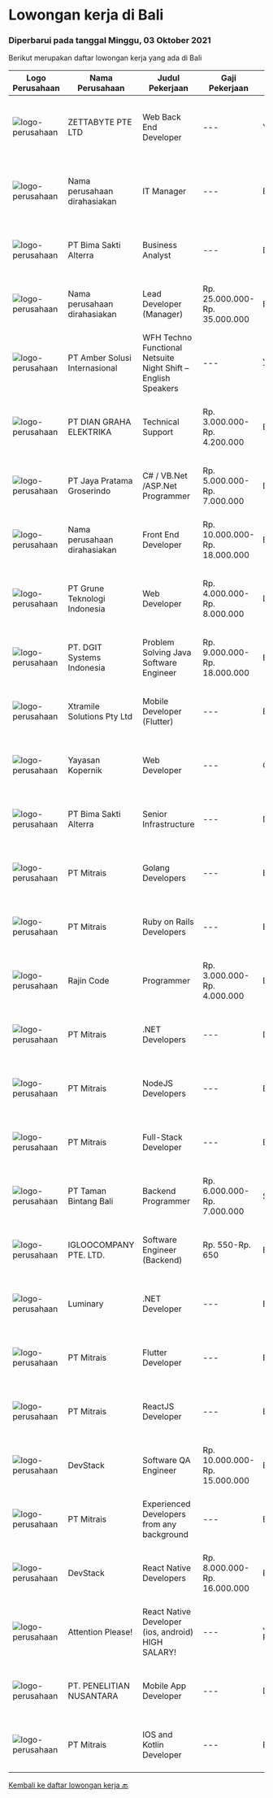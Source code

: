 
  # Lowongan kerja di Bali

  ### Diperbarui pada tanggal Minggu, 03 Oktober 2021

  Berikut merupakan daftar lowongan kerja yang ada di Bali

  |Logo Perusahaan | Nama Perusahaan | Judul Pekerjaan | Gaji Pekerjaan | Lokasi | Deskripsi | Tanggal diunggah | Pranala |
  | -------------- | --------------- | --------------- | --------- | --------- | -------------- | ------- | ----------- |
  |![logo-perusahaan](https://image-service-cdn.seek.com.au/a9ad8fdd00d66418bb5e9ec41ddbc2318ccec822/ee4dce1061f3f616224767ad58cb2fc751b8d2dc)|ZETTABYTE PTE LTD|Web Back End Developer|---|Yogyakarta|You can visit us at https://www.zettabyte.life/ for more information.Job DescriptionWe are looking for a Back-End Web Developer responsible for...|Sabtu, 02 Oktober 2021|https://www.jobstreet.co.id/id/job/web-back-end-developer-3636399?token=0~fbca71be-323e-480e-9501-8018ef7b9873&sectionRank=1&jobId=jobstreet-id-job-3636399|
|![logo-perusahaan](https://us.123rf.com/450wm/pavelstasevich/pavelstasevich1811/pavelstasevich181101027/112815900-stock-vector-no-image-available-icon-flat-vector.jpg?ver=6)|Nama perusahaan dirahasiakan|IT Manager|---|Bali|Pendidikan minimal S1 segala jurusan Memiliki pengetahuan mengenai PHP dan bahasa pemrograman lainnya atau menguasai jaringan Gaji negotiable...|Jumat, 01 Oktober 2021|https://www.jobstreet.co.id/id/job/it-manager-3645203?token=0~fbca71be-323e-480e-9501-8018ef7b9873&sectionRank=2&jobId=jobstreet-id-job-3645203|
|![logo-perusahaan](https://image-service-cdn.seek.com.au/3b449304b19b7a5909fe2d6166b69cb2e3dfc9ad/ee4dce1061f3f616224767ad58cb2fc751b8d2dc)|PT Bima Sakti Alterra|Business Analyst|---|Denpasar|Job Description Conducting research and analysis necessary to providing recommendations to the management  Supporting identification of improvement...|Kamis, 30 September 2021|https://www.jobstreet.co.id/id/job/business-analyst-3628781?token=0~fbca71be-323e-480e-9501-8018ef7b9873&sectionRank=3&jobId=jobstreet-id-job-3628781|
|![logo-perusahaan](https://us.123rf.com/450wm/pavelstasevich/pavelstasevich1811/pavelstasevich181101027/112815900-stock-vector-no-image-available-icon-flat-vector.jpg?ver=6)|Nama perusahaan dirahasiakan|Lead Developer (Manager)|Rp. 25.000.000-Rp. 35.000.000|Bali|Ensure that the team continues to deliver high-quality results that satisfy clients' and partners' web technology needs. Foster a culture of...|Sabtu, 02 Oktober 2021|https://www.jobstreet.co.id/id/job/lead-developer-manager-3636675?token=0~fbca71be-323e-480e-9501-8018ef7b9873&sectionRank=4&jobId=jobstreet-id-job-3636675|
|![logo-perusahaan](https://us.123rf.com/450wm/pavelstasevich/pavelstasevich1811/pavelstasevich181101027/112815900-stock-vector-no-image-available-icon-flat-vector.jpg?ver=6)|PT Amber Solusi Internasional|WFH Techno Functional Netsuite Night Shift – English Speakers|---|Jawa Timur|WFH IT Support Night Shift – English SpeakersDuties and Responsibilities:  Supporting the business in IT area (application and data) Update pricing...|Rabu, 29 September 2021|https://www.jobstreet.co.id/id/job/wfh-techno-functional-netsuite-night-shift-english-speakers-3643356?token=0~fbca71be-323e-480e-9501-8018ef7b9873&sectionRank=5&jobId=jobstreet-id-job-3643356|
|![logo-perusahaan](https://image-service-cdn.seek.com.au/6724301a3d42a36c4b43d01afcb6475b391f135e/ee4dce1061f3f616224767ad58cb2fc751b8d2dc)|PT DIAN GRAHA ELEKTRIKA|Technical Support|Rp. 3.000.000-Rp. 4.200.000|Bali|Persyaratan: Usia 20 sampai 35 tahun Pendidikan minimal SMK Pengalaman bidang Fiber Optik minimal 1 tahun Memiliki kemampuan dan pemahaman Fiber Optik...|Rabu, 29 September 2021|https://www.jobstreet.co.id/id/job/technical-support-3643067?token=0~fbca71be-323e-480e-9501-8018ef7b9873&sectionRank=6&jobId=jobstreet-id-job-3643067|
|![logo-perusahaan](https://image-service-cdn.seek.com.au/d30cdd42ce42d1f25e42a0cfe4b1cefd46b97989/ee4dce1061f3f616224767ad58cb2fc751b8d2dc)|PT Jaya Pratama Groserindo|C# / VB.Net /ASP.Net Programmer|Rp. 5.000.000-Rp. 7.000.000|Denpasar|Qualification :. Graduate from S1/D3 Informatika max 30 years old Having experience at least 1(one) years in same field Having experience on C# /...|Jumat, 01 Oktober 2021|https://www.jobstreet.co.id/id/job/c-vb-net-asp-net-programmer-3631021?token=0~fbca71be-323e-480e-9501-8018ef7b9873&sectionRank=7&jobId=jobstreet-id-job-3631021|
|![logo-perusahaan](https://us.123rf.com/450wm/pavelstasevich/pavelstasevich1811/pavelstasevich181101027/112815900-stock-vector-no-image-available-icon-flat-vector.jpg?ver=6)|Nama perusahaan dirahasiakan|Front End Developer|Rp. 10.000.000-Rp. 18.000.000|Bali|Kandidat harus memiliki setidaknya Gelar Sarjana, Gelar Pasca Sarjana, Gelar Doktor di Teknik (Komputer/Telekomunikasi) atau setara. Setidaknya...|Jumat, 01 Oktober 2021|https://www.jobstreet.co.id/id/job/front-end-developer-3635076?token=0~fbca71be-323e-480e-9501-8018ef7b9873&sectionRank=8&jobId=jobstreet-id-job-3635076|
|![logo-perusahaan](https://image-service-cdn.seek.com.au/bce4433421cbd6d3fbcd407460c54cc5d2693753/ee4dce1061f3f616224767ad58cb2fc751b8d2dc)|PT Grune Teknologi Indonesia|Web Developer|Rp. 4.000.000-Rp. 8.000.000|Denpasar|Job Descriptions: Write programming code, either from scratch or adapting from other source code to meet business requirements. Candidates can choose...|Jumat, 01 Oktober 2021|https://www.jobstreet.co.id/id/job/web-developer-3630995?token=0~fbca71be-323e-480e-9501-8018ef7b9873&sectionRank=9&jobId=jobstreet-id-job-3630995|
|![logo-perusahaan](https://image-service-cdn.seek.com.au/e1681d73e68b1b74b5b5136363b820dd70a250df/ee4dce1061f3f616224767ad58cb2fc751b8d2dc)|PT. DGIT Systems Indonesia|Problem Solving Java Software Engineer|Rp. 9.000.000-Rp. 18.000.000|Badung|We are looking for a contract based talented Java engineer to join an experienced team of engineers working on our flagship to support our products:...|Sabtu, 02 Oktober 2021|https://www.jobstreet.co.id/id/job/problem-solving-java-software-engineer-3636591?token=0~fbca71be-323e-480e-9501-8018ef7b9873&sectionRank=10&jobId=jobstreet-id-job-3636591|
|![logo-perusahaan](https://image-service-cdn.seek.com.au/886dbb766c5bd832cea6f1bb5b5374b094ca8917/ee4dce1061f3f616224767ad58cb2fc751b8d2dc)|Xtramile Solutions Pty Ltd|Mobile Developer (Flutter)|---|Bali|Innovative job opportunity offering a high salary package, attractive bonus remuneration and full remote working arrangement. This role will help...|Jumat, 01 Oktober 2021|https://www.jobstreet.co.id/id/job/mobile-developer-flutter-3635106?token=0~fbca71be-323e-480e-9501-8018ef7b9873&sectionRank=11&jobId=jobstreet-id-job-3635106|
|![logo-perusahaan](https://image-service-cdn.seek.com.au/9617ddf1ece433ae3b27dc5c284e009a9f0a8c98/ee4dce1061f3f616224767ad58cb2fc751b8d2dc)|Yayasan Kopernik|Web Developer|---|Gianyar|Kopernik is an exciting, cutting-edge organization that finds what works by experimenting with potential solutions that address social and...|Kamis, 30 September 2021|https://www.jobstreet.co.id/id/job/web-developer-3644013?token=0~fbca71be-323e-480e-9501-8018ef7b9873&sectionRank=12&jobId=jobstreet-id-job-3644013|
|![logo-perusahaan](https://image-service-cdn.seek.com.au/3b449304b19b7a5909fe2d6166b69cb2e3dfc9ad/ee4dce1061f3f616224767ad58cb2fc751b8d2dc)|PT Bima Sakti Alterra|Senior Infrastructure|---|Denpasar|Bekerja di environment TI multi user untuk mengelola aplikasi, database, server, server file, jaringan, penyimpanan data dan infrastruktur pendukung....|Kamis, 30 September 2021|https://www.jobstreet.co.id/id/job/senior-infrastructure-3628760?token=0~fbca71be-323e-480e-9501-8018ef7b9873&sectionRank=13&jobId=jobstreet-id-job-3628760|
|![logo-perusahaan](https://image-service-cdn.seek.com.au/969b0c47f133a1e0155056a5d964c63953dd6304/ee4dce1061f3f616224767ad58cb2fc751b8d2dc)|PT Mitrais|Golang Developers|---|Bali|Build your Career with Mitrais!We're looking for experienced Golang Developers to be part of our team. What will you be doing? Liaising with...|Kamis, 30 September 2021|https://www.jobstreet.co.id/id/job/golang-developers-3628708?token=0~fbca71be-323e-480e-9501-8018ef7b9873&sectionRank=14&jobId=jobstreet-id-job-3628708|
|![logo-perusahaan](https://image-service-cdn.seek.com.au/969b0c47f133a1e0155056a5d964c63953dd6304/ee4dce1061f3f616224767ad58cb2fc751b8d2dc)|PT Mitrais|Ruby on Rails Developers|---|Bali|Build your Career with Mitrais ! We're urgently looking for experienced Ruby On Rails  Developers to be part of our team for an immediate...|Kamis, 30 September 2021|https://www.jobstreet.co.id/id/job/ruby-on-rails-developers-3628712?token=0~fbca71be-323e-480e-9501-8018ef7b9873&sectionRank=15&jobId=jobstreet-id-job-3628712|
|![logo-perusahaan](https://us.123rf.com/450wm/pavelstasevich/pavelstasevich1811/pavelstasevich181101027/112815900-stock-vector-no-image-available-icon-flat-vector.jpg?ver=6)|Rajin Code|Programmer|Rp. 3.000.000-Rp. 4.000.000|Denpasar|Perusahaan bergerak pada bidang teknologi informasi yang bertujuan untuk mengembangkan aplikasi berbasis web.Kualifikasi: Bahasa pemrograman PHP....|Jumat, 01 Oktober 2021|https://www.jobstreet.co.id/id/job/programmer-3645272?token=0~fbca71be-323e-480e-9501-8018ef7b9873&sectionRank=16&jobId=jobstreet-id-job-3645272|
|![logo-perusahaan](https://image-service-cdn.seek.com.au/969b0c47f133a1e0155056a5d964c63953dd6304/ee4dce1061f3f616224767ad58cb2fc751b8d2dc)|PT Mitrais|.NET Developers|---|Denpasar|Build your Career with Mitrais !  We're looking for experienced .NET Software Engineers to be part of our team.  What will you be doing ?  Coding high...|Kamis, 30 September 2021|https://www.jobstreet.co.id/id/job/net-developers-3628699?token=0~fbca71be-323e-480e-9501-8018ef7b9873&sectionRank=17&jobId=jobstreet-id-job-3628699|
|![logo-perusahaan](https://image-service-cdn.seek.com.au/969b0c47f133a1e0155056a5d964c63953dd6304/ee4dce1061f3f616224767ad58cb2fc751b8d2dc)|PT Mitrais|NodeJS Developers|---|Bali|Build your Career with Mitrais! We're urgently looking for experienced NodeJS Developers to be part of our team for an immediate start.Our client is a...|Kamis, 30 September 2021|https://www.jobstreet.co.id/id/job/nodejs-developers-3628701?token=0~fbca71be-323e-480e-9501-8018ef7b9873&sectionRank=18&jobId=jobstreet-id-job-3628701|
|![logo-perusahaan](https://image-service-cdn.seek.com.au/969b0c47f133a1e0155056a5d964c63953dd6304/ee4dce1061f3f616224767ad58cb2fc751b8d2dc)|PT Mitrais|Full-Stack Developer|---|Bali|Build your Career with Mitrais!  We're looking for experienced Full-Stack Developers to be part of our team. What will you be doing? Coding high...|Kamis, 30 September 2021|https://www.jobstreet.co.id/id/job/full-stack-developer-3628711?token=0~fbca71be-323e-480e-9501-8018ef7b9873&sectionRank=19&jobId=jobstreet-id-job-3628711|
|![logo-perusahaan](https://image-service-cdn.seek.com.au/ba7e6bb48a77464c232ec372703aa53398334404/ee4dce1061f3f616224767ad58cb2fc751b8d2dc)|PT Taman Bintang Bali|Backend Programmer|Rp. 6.000.000-Rp. 7.000.000|Seminyak|Requirements : Proven work experience as a Backend Developer for 2 years. Experience with NodeJS framework (Express, Nest, etc). Experience with web...|Rabu, 29 September 2021|https://www.jobstreet.co.id/id/job/backend-programmer-3642843?token=0~fbca71be-323e-480e-9501-8018ef7b9873&sectionRank=20&jobId=jobstreet-id-job-3642843|
|![logo-perusahaan](https://image-service-cdn.seek.com.au/c5ae64cbbd3cc7cf0d28f2b7937a0f4838c481ef/ee4dce1061f3f616224767ad58cb2fc751b8d2dc)|IGLOOCOMPANY PTE. LTD.|Software Engineer (Backend)|Rp. 550-Rp. 650|Bali|Job purposeWe are currently looking for Software Engineer to work on our igloohome or iglooworks Software Product. As a Backend Software Engineer, you...|Kamis, 30 September 2021|https://www.jobstreet.co.id/id/job/software-engineer-backend-8825299/origin/sg?token=0~fbca71be-323e-480e-9501-8018ef7b9873&sectionRank=21&jobId=jobstreet-sg-job-8825299|
|![logo-perusahaan](https://image-service-cdn.seek.com.au/47abe8d118bc38177e876d261761593ecb1fa56d/ee4dce1061f3f616224767ad58cb2fc751b8d2dc)|Luminary|.NET Developer|---|Badung|Luminary is committed to being the agency of choice for the brightest minds in digital.We have been certified a Great Place to Work for the last 6...|Kamis, 30 September 2021|https://www.jobstreet.co.id/id/job/net-developer-3643492?token=0~fbca71be-323e-480e-9501-8018ef7b9873&sectionRank=22&jobId=jobstreet-id-job-3643492|
|![logo-perusahaan](https://image-service-cdn.seek.com.au/969b0c47f133a1e0155056a5d964c63953dd6304/ee4dce1061f3f616224767ad58cb2fc751b8d2dc)|PT Mitrais|Flutter Developer|---|Bali|Build your Career with Mitrais !  We're looking for experienced Flutter Developer to be part of our team. What will you be doing?  Liase with...|Kamis, 30 September 2021|https://www.jobstreet.co.id/id/job/flutter-developer-3628705?token=0~fbca71be-323e-480e-9501-8018ef7b9873&sectionRank=23&jobId=jobstreet-id-job-3628705|
|![logo-perusahaan](https://image-service-cdn.seek.com.au/969b0c47f133a1e0155056a5d964c63953dd6304/ee4dce1061f3f616224767ad58cb2fc751b8d2dc)|PT Mitrais|ReactJS Developer|---|Bali|We're urgently looking for experienced ReactJS Developers to be part of our team for an immediate start.Our client is a consultancy focused company...|Kamis, 30 September 2021|https://www.jobstreet.co.id/id/job/reactjs-developer-3628710?token=0~fbca71be-323e-480e-9501-8018ef7b9873&sectionRank=24&jobId=jobstreet-id-job-3628710|
|![logo-perusahaan](https://image-service-cdn.seek.com.au/074f2081cc42a722643e36313941760f758e7c3b/ee4dce1061f3f616224767ad58cb2fc751b8d2dc)|DevStack|Software QA Engineer|Rp. 10.000.000-Rp. 15.000.000|Bali|General requirement At least Bachelor degree from reputable university majoring in Computer Science or other IT major. Fluent in English -- written...|Rabu, 29 September 2021|https://www.jobstreet.co.id/id/job/software-qa-engineer-3632665?token=0~fbca71be-323e-480e-9501-8018ef7b9873&sectionRank=25&jobId=jobstreet-id-job-3632665|
|![logo-perusahaan](https://image-service-cdn.seek.com.au/969b0c47f133a1e0155056a5d964c63953dd6304/ee4dce1061f3f616224767ad58cb2fc751b8d2dc)|PT Mitrais|Experienced Developers from any background|---|Bali|Build your Career with Mitrais !  We're looking for experienced Software Engineers from any background to be part of our team.  What will you...|Kamis, 30 September 2021|https://www.jobstreet.co.id/id/job/experienced-developers-from-any-background-3628706?token=0~fbca71be-323e-480e-9501-8018ef7b9873&sectionRank=26&jobId=jobstreet-id-job-3628706|
|![logo-perusahaan](https://image-service-cdn.seek.com.au/074f2081cc42a722643e36313941760f758e7c3b/ee4dce1061f3f616224767ad58cb2fc751b8d2dc)|DevStack|React Native Developers|Rp. 8.000.000-Rp. 16.000.000|Bali|We are looking for exceptional and experienced React Native Developers to join our team in Bandung or Bali!  General requirement At least Bachelor...|Rabu, 29 September 2021|https://www.jobstreet.co.id/id/job/react-native-developers-3628549?token=0~fbca71be-323e-480e-9501-8018ef7b9873&sectionRank=27&jobId=jobstreet-id-job-3628549|
|![logo-perusahaan](https://image-service-cdn.seek.com.au/978cfd1b2ac8a8b1bac0aa11650bb3f2383c8744/ee4dce1061f3f616224767ad58cb2fc751b8d2dc)|Attention Please!|React Native Developer (ios, android) HIGH SALARY!|---|Jakarta Raya|We are looking 1 SENIOR REACT NATIVE developer (iOS, android app)If you are the right candidate we are offering VERY COMPETITIVE PAYMENT! Sounds...|Jumat, 01 Oktober 2021|https://www.jobstreet.co.id/id/job/react-native-developer-ios-android-high-salary!-3635928?token=0~fbca71be-323e-480e-9501-8018ef7b9873&sectionRank=28&jobId=jobstreet-id-job-3635928|
|![logo-perusahaan](https://image-service-cdn.seek.com.au/3255bd6f42b54980759cd3f3c8fc4926748c7eb2/ee4dce1061f3f616224767ad58cb2fc751b8d2dc)|PT. PENELITIAN NUSANTARA|Mobile App Developer|---|Denpasar|Responsibilities App coding, testing, debugging, documenting and monitoring; Interacting with different departments within the organization regarding...|Rabu, 29 September 2021|https://www.jobstreet.co.id/id/job/mobile-app-developer-3632568?token=0~fbca71be-323e-480e-9501-8018ef7b9873&sectionRank=29&jobId=jobstreet-id-job-3632568|
|![logo-perusahaan](https://image-service-cdn.seek.com.au/969b0c47f133a1e0155056a5d964c63953dd6304/ee4dce1061f3f616224767ad58cb2fc751b8d2dc)|PT Mitrais|IOS and Kotlin Developer|---|Bali|Build your Career with Mitrais !  We're looking for experienced iOS and Kotlin Developer to be part of our team. What will you be doing?  Liase with...|Kamis, 30 September 2021|https://www.jobstreet.co.id/id/job/ios-and-kotlin-developer-3628703?token=0~fbca71be-323e-480e-9501-8018ef7b9873&sectionRank=30&jobId=jobstreet-id-job-3628703|


  [Kembali ke daftar lowongan kerja 🔙](../README.md#daftar-lowongan-kerja)
  